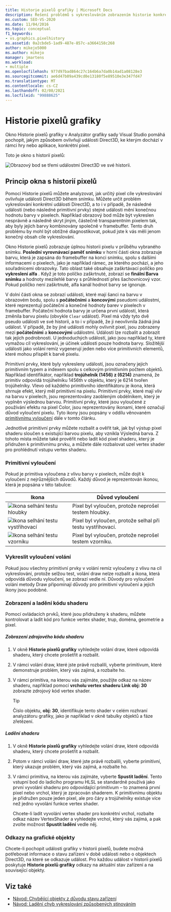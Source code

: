 ```yaml
---
title: Historie pixelů grafiky | Microsoft Docs
description: Řešení problémů s vykreslováním zobrazením historie konkrétního pixelu Historie pixelů grafiky zobrazuje účinky událostí Direct3D.
ms.custom: SEO-VS-2020
ms.date: 11/04/2016
ms.topic: conceptual
f1_keywords:
- vs.graphics.pixelhistory
ms.assetid: 0a2cbde5-1ad9-487e-857c-a3664158c268
author: mikejo5000
ms.author: mikejo
manager: jmartens
ms.workload:
- multiple
ms.openlocfilehash: 977d97bad864c27c164b6a7da0b14ad1a08128e3
ms.sourcegitcommit: ae6d47b09a439cd0e13180f5e89510e3e347fd47
ms.translationtype: MT
ms.contentlocale: cs-CZ
ms.lasthandoff: 02/08/2021
ms.locfileid: "99888625"
---
```

# <a name="graphics-pixel-history"></a>Historie pixelů grafiky
Okno Historie pixelů grafiky v Analyzátor grafiky sady Visual Studio pomáhá pochopit, jakým způsobem ovlivňují události Direct3D, ke kterým dochází v rámci hry nebo aplikace, konkrétní pixel.

 Toto je okno s historií pixelů:

 ![Obrazový bod se třemi událostmi Direct3D ve své historii.](media/gfx_diag_demo_pixel_history_orientation.png "gfx_diag_demo_pixel_history_orientation")

## <a name="understanding-the-pixel-history-window"></a>Princip okna s historií pixelů
 Pomocí Historie pixelů můžete analyzovat, jak určitý pixel cíle vykreslování ovlivňuje události Direct3D během snímku. Můžete určit problém vykreslování konkrétní události Direct3D, a to i v případě, že následné události (nebo následné primitivní prvky) stejné události mění konečnou hodnotu barvy v pixelech. Například obrazový bod může být vykreslen nesprávně a následně skryt jiným, částečně transparentním pixelem tak, aby byly jejich barvy kombinovány společně v framebuffer. Tento druh problému by mohl být obtížné diagnostikovat, pokud jste k vás měli jenom konečný obsah cíle vykreslování.

 Okno Historie pixelů zobrazuje úplnou historii pixelu v průběhu vybraného snímku. **Poslední vyrovnávací paměť snímku** v horní části okna zobrazuje barvu, která je zapsána do framebuffer na konci snímku, spolu s dalšími informacemi o pixelech, jako je například rámec, ze kterého pochází, a jeho souřadnicemi obrazovky. Tato oblast také obsahuje zaškrtávací políčko pro **vykreslení alfa** . Když je toto políčko zaškrtnuté, zobrazí se **finální Barva snímku** a hodnoty mezilehlé barvy s průhledností přes šachovnicový vzor. Pokud políčko není zaškrtnuté, alfa kanál hodnot barvy se ignoruje.

 V dolní části okna se zobrazí události, které mají šanci na barvu v obrazovém bodu, spolu s **počátečními** a **koncovými** pseudomi událostmi, které reprezentují počáteční a konečné hodnoty barev v pixelech v framebuffer. Počáteční hodnota barvy je určena první událostí, která změnila barvu pixelu (obvykle `Clear` událost). Pixel má vždy tyto dvě pseudo události ve své historii, a to i v případě, že ji neovlivnila žádná jiná událost. V případě, že by jiné události mohly ovlivnit pixel, jsou zobrazeny mezi **počátečními** a **koncovými** událostmi. Události lze rozbalit a zobrazit tak jejich podrobnosti. U jednoduchých událostí, jako jsou například ty, které vymažou cíl vykreslování, je účinek události pouze hodnota barvy. Složitější události jako volání remíz vygenerují jeden nebo více primitivních elementů, které mohou přispět k barvě pixelu.

 Primitivní prvky, které byly vykresleny událostí, jsou označeny jejich primitivním typem a indexem spolu s celkovým primitivním počtem objektů. Například identifikátor, například **trojúhelník (1456) z (6214)** znamená, že primitiv odpovídá trojúhelníku 1456th v objektu, který je 6214 tvořen trojúhelníky. Vlevo od každého primitivního identifikátoru je ikona, která shrnuje efekt, který měl primitivní na pixelu. Primitivní prvky, které mají vliv na barvu v pixelech, jsou reprezentovány zaobleným obdélníkem, který je vyplněn výslednou barvou. Primitivní prvky, které jsou vyloučené z používání efektu na pixel Color, jsou reprezentovány ikonami, které označují důvod vyloučení pixelu. Tyto ikony jsou popsány v oddílu věnovaném [primitivnímu vyloučení](#exclusion) dále v tomto článku.

 Jednotlivé primitivní prvky můžete rozbalit a ověřit tak, jak byl výstup pixel shaderu sloučen s existující barvou pixelu, aby vznikla Výsledná barva. Z tohoto místa můžete také prověřit nebo ladit kód pixel shaderu, který je přidružen k primitivnímu prvku, a můžete dále rozbalovat uzel vertex shader pro prohlédnutí vstupu vertex shaderu.

### <a name="primitive-exclusion"></a><a name="exclusion"></a> Primitivní vyloučení
 Pokud je primitiva vyloučena z vlivu barvy v pixelech, může dojít k vyloučení z nejrůznějších důvodů. Každý důvod je reprezentován ikonou, která je popsána v této tabulce:

|Ikona|Důvod vyloučení|
|----------|--------------------------|
|![Ikona selhání testu hloubky](media/vsg_hist_icon_failed_depth.png "vsg_hist_icon_failed_depth")|Pixel byl vyloučen, protože neprošel testem hloubky.|
|![Ikona selhání testu vystřihovací](media/vsg_hist_icon_failed_scissor.png "vsg_hist_icon_failed_scissor")|Pixel byl vyloučen, protože selhal při testu vystřihovací.|
|![Ikona selhání testu vzorníku](media/vsg_hist_icon_failed_stencil.png "vsg_hist_icon_failed_stencil")|Pixel byl vyloučen, protože neprošel testem vzorníku.|

### <a name="draw-call-exclusion"></a>Vykreslit vyloučení volání
 Pokud jsou všechny primitivní prvky v volání remíz vyloučeny z vlivu na cíl vykreslování, protože selžou test, volání draw nelze rozbalit a ikona, která odpovídá důvodu vyloučení, se zobrazí vedle ní. Důvody pro vyloučení volání metody Draw připomínají důvody pro primitivní vyloučení a jejich ikony jsou podobné.

### <a name="viewing-and-debugging-shader-code"></a>Zobrazení a ladění kódu shaderu
 Pomocí ovládacích prvků, které jsou přidruženy k shaderu, můžete kontrolovat a ladit kód pro funkce vertex shader, trup, doména, geometrie a pixel.

##### <a name="to-view-a-shaders-source-code"></a>Zobrazení zdrojového kódu shaderu

1. V okně **Historie pixelů grafiky** vyhledejte volání draw, které odpovídá shaderu, který chcete prošetřit a rozbalit.

2. V rámci volání draw, které jste právě rozbalili, vyberte primitivum, které demonstruje problém, který vás zajímá, a rozbalte ho.

3. V rámci primitiva, na kterou vás zajímáte, použijte odkaz na název shaderu, například pomocí **vrcholu vertex shaderu Link obj: 30** zobrazte zdrojový kód vertex shader.

    > [!TIP]
    > Číslo objektu, **obj: 30**, identifikuje tento shader v celém rozhraní analyzátoru grafiky, jako je například v okně tabulky objektů a fáze zřetězení.

##### <a name="to-debug-a-shader"></a>Ladění shaderu

1. V okně **Historie pixelů grafiky** vyhledejte volání draw, které odpovídá shaderu, který chcete prošetřit a rozbalit.

2. Potom v rámci volání draw, které jste právě rozbalili, vyberte primitivní, který ukazuje problém, který vás zajímá, a rozbalte ho.

3. V rámci primitiva, na kterou vás zajímáte, vyberte **Spustit ladění**. Tento vstupní bod do ladicího programu HLSL se standardně používá jako první vyvolání shaderu pro odpovídající primitivum – to znamená první pixel nebo vrchol, který je zpracován shaderem. K primitivnímu objektu je přidružen pouze jeden pixel, ale pro čáry a trojúhelníky existuje více než jedno vyvolání funkce vertex shader.

     Chcete-li ladit vyvolání vertex shader pro konkrétní vrchol, rozbalte odkaz název VertexShader a vyhledejte vrchol, který vás zajímá, a pak zvolte možnost **Spustit ladění** vedle něj.

### <a name="links-to-graphics-objects"></a>Odkazy na grafické objekty
 Chcete-li pochopit události grafiky v historii pixelů, budete možná potřebovat informace o stavu zařízení v době události nebo o objektech Direct3D, na které se odkazuje událost. Pro každou událost v historii pixelů poskytuje **Historie pixelů grafiky** odkazy na aktuální stav zařízení a na související objekty.

## <a name="see-also"></a>Viz také
- [Návod: Chybějící objekty z důvodu stavu zařízení](walkthrough-missing-objects-due-to-device-state.md)
- [Návod: Ladění chyb vykreslování způsobených stínováním](walkthrough-debugging-rendering-errors-due-to-shading.md)